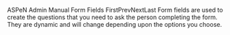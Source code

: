 ASPeN Admin Manual
Form Fields
FirstPrevNextLast
Form fields are used to create the questions that you need to ask the person completing the form.  They are dynamic and will change depending upon the options you choose.